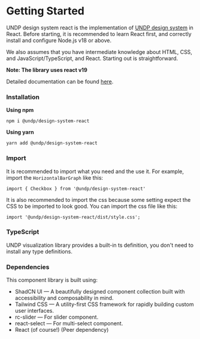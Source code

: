 # Getting Started

UNDP design system react is the implementation of [UNDP design system](https://design.undp.org/) in React. Before starting, it is recommended to learn React first, and correctly install and configure Node.js v18 or above. 

We also assumes that you have intermediate knowledge about HTML, CSS, and JavaScript/TypeScript, and React. Starting out is straightforward.

__Note: The library uses react v19__

Detailed documentation can be found [here](https://kind-river-0135cff03.4.azurestaticapps.net/).

### Installation
__Using npm__
```
npm i @undp/design-system-react
```


__Using yarn__
```
yarn add @undp/design-system-react
```

### Import
It is recommended to import what you need and the use it. For example, import the `HorizontalBarGraph` like this:
```
import { Checkbox } from '@undp/design-system-react'
```


It is also recommended to import the css because some setting expect the CSS to be imported to look good. You can import the css file like this: 
```
import '@undp/design-system-react/dist/style.css';
```

### TypeScript
UNDP visualization library provides a built-in ts definition, you don't need to install any type definitions.

### Dependencies
This component library is built using:
* ShadCN UI — A beautifully designed component collection built with accessibility and composability in mind.
* Tailwind CSS — A utility-first CSS framework for rapidly building custom user interfaces.
* rc-slider — For slider component.
* react-select — For multi-select component.
* React (of course!) (Peer dependency)